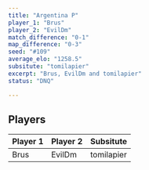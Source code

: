 ```yaml
---
title: "Argentina P"
player_1: "Brus"
player_2: "EvilDm"
match_difference: "0-1"
map_difference: "0-3"
seed: "#109"
average_elo: "1258.5"
subsitute: "tomilapier"
excerpt: "Brus, EvilDm and tomilapier"
status: "DNQ"

---
```

## Players

| Player 1 | Player 2 | Subsitute |
| -- | -- | -- |
| Brus | EvilDm | tomilapier |

